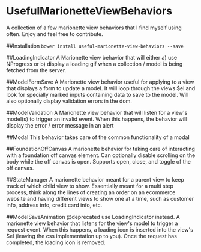 # UsefulMarionetteViewBehaviors
A collection of a few marionette view behaviors that I find myself using often. Enjoy and feel free to contribute.

##Installation
`bower install useful-marionette-view-behaviors --save`

##LoadingIndicator
A Marionette view behavior that will either a) use NProgress or b) display a loading gif when a collection / model is being fetched from the server.

##ModelFormSave
A Marionette view behavior useful for applying to a view that displays a form to update a model. It will loop through the views $el and look for specially marked inputs containing data to save to the model. Will also optionally display validation errors in the dom.

##ModelValidation
A Marionette view behavior that will listen for a view's model(s) to trigger an invalid event. When this happens, the behavior will display the error / error message in an alert

##Modal
This behavior takes care of the common functionality of a modal

##FoundationOffCanvas
A marionette behavior for taking care of interacting with a foundation off canvas element.
Can optionally disable scrolling on the body while the off canvas is open.
Supports open, close, and toggle of the off canvas.

##StateManager
A marionette behavior meant for a parent view to keep track of which child view to show. Essentially meant for a multi step process, think along the lines of creating an order on an ecommerce
website and having different views to show one at a time, such as customer info, address info, credit card info, etc.

##ModelSaveAnimation
@deprecated use LoadingIndicator instead.
A marionette view behavior that listens for the view's model to trigger a request event. When this happens, a loading icon
is inserted into the view's $el (leaving the css implementation up to you). Once the request has completed, the loading icon is removed.
